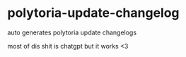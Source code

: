 # polytoria-update-changelog
auto generates polytoria update changelogs


most of dis shit is chatgpt but it works <3
